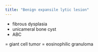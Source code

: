 ```yaml
---
title: "Benign expansile lytic lesion"
---
```

- fibrous dysplasia
- unicameral bone cyst
- ABC

= giant cell tumor
= eosinophilic granuloma

